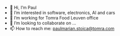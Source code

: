 - 👋 Hi, I’m Paul
- 👀 I’m interested in software, electronics, AI and cars
- 🌱 I’m working for Tomra Food Leuven office
- 💞️ I’m looking to collaborate on ...
- 📫 How to reach me: paulmarian.stoica@tomra.com

<!---
pstoica570/pstoica570 is a ✨ special ✨ repository because its `README.md` (this file) appears on your GitHub profile.
You can click the Preview link to take a look at your changes.
--->
